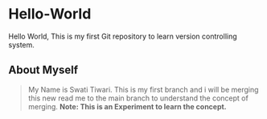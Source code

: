 # Hello-World
Hello World, This is my first Git repository to learn version controlling system. 
## About Myself 
> My Name is Swati Tiwari. This is my first branch and i will be merging this new read me to the main branch to understand the concept of merging.
**Note: This is an Experiment to learn the concept.**

